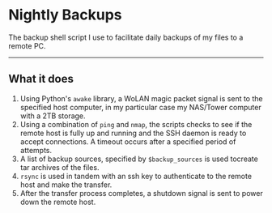 # Nightly Backups


The backup shell script I use to facilitate daily backups of my files
to a remote PC.

----------

## What it does ##

 1. Using Python's `awake` library, a WoLAN magic packet signal is sent to the specified host computer, in my particular case my NAS/Tower computer with a 2TB storage.
 2. Using a combination of `ping` and `nmap`, the scripts checks to see if the remote host is fully up and running and the SSH daemon is ready to accept connections. A timeout occurs after a specified period of attempts.
 3. A list of backup sources, specified by `$backup_sources` is used tocreate tar archives of the files.
 4. `rsync` is used in tandem with an ssh key to authenticate to the remote host and make the transfer.
 5. After the transfer process completes, a shutdown signal is sent to power down the remote host. 

